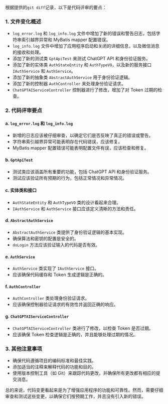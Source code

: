 根据提供的`git diff`记录，以下是代码评审的要点：

### 1. 文件变化概述
- `log_error.log` 和 `log_info.log` 文件中增加了新的错误和警告日志，包括字符串索引越界异常和 MyBatis mapper 配置错误。
- `log_info.log` 文件中增加了应用程序启动和关闭的详细信息，以及微信消息的接收和处理。
- 添加了新的测试类 `GptApiTest` 来测试 ChatGPT API 和身份验证服务。
- 添加了新的实体类 `AuthStateEntity` 和 `AuthTypeVO`，以及新的服务接口 `IAuthService` 和 `AuthService`。
- 添加了新的抽象类 `AbstractAuthService` 用于身份验证逻辑。
- 添加了新的控制器 `AuthController` 来处理身份验证请求。
- `ChatGPTAIServiceController` 控制器进行了修改，增加了对 Token 过期的检查。

### 2. 代码评审要点
#### a. `log_error.log` 和 `log_info.log`
- 新增的日志应该被仔细审查，以确定它们是否反映了真正的错误或警告。
- 字符串索引越界异常可能表明存在代码错误，应该修复。
- MyBatis mapper 配置错误可能表明配置文件有误，应该检查和修复。

#### b. `GptApiTest`
- 测试类应该涵盖所有重要的功能，包括 ChatGPT API 和身份验证服务。
- 测试应该验证所有预期的行为，包括正常情况和异常情况。

#### c. 实体类和接口
- `AuthStateEntity` 和 `AuthTypeVO` 类的设计看起来合理。
- `IAuthService` 和 `AuthService` 接口应该定义清晰的方法和责任。

#### d. `AbstractAuthService`
- `AbstractAuthService` 类提供了身份验证逻辑的基本实现。
- 确保算法和密钥的配置是安全的。
- `doLogin` 方法应该验证输入的代码是否有效。

#### e. `AuthService`
- `AuthService` 类实现了 `IAuthService` 接口。
- 应该确保代码缓存和 Token 生成逻辑是正确的。

#### f. `AuthController`
- `AuthController` 类处理身份验证请求。
- 应该确保控制器验证请求的有效性并返回正确的响应。

#### g. `ChatGPTAIServiceController`
- `ChatGPTAIServiceController` 类进行了修改，以检查 Token 是否过期。
- 应该确保 Token 检查逻辑是正确的，并且能够处理过期的情况。

### 3. 其他注意事项
- 确保代码遵循项目的编码标准和最佳实践。
- 添加适当的注释来解释代码的功能和目的。
- 使用版本控制工具（如 Git）来跟踪代码更改，并确保所有更改都有相应的提交消息。

总的来说，代码变更看起来是为了增强应用程序的功能和可靠性。然而，需要仔细审查和测试这些变更，以确保它们按预期工作，并且没有引入新的错误。